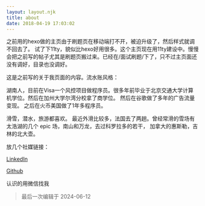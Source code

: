 ```yaml
---
layout: layout.njk
title: about
date: 2018-04-19 17:03:02
---
```


之前用的hexo做的主页由于刷题页在移动端打不开，被迫升级了，然后样式就调不回去了。 试了下11ty，貌似比hexo好用很多。这个主页现在用11ty建设中。慢慢会把之前写的帖子尤其是刷题页搬过来。已经在/面试刷题/下了，只不过主页面还没有调好，目录也没调好。

这是之前写的关于我页面的内容。流水账风格：

湖南人，目前在Visa一个风控项目做程序员。很多年前毕业于北京交通大学计算机学位。然后在加州大学尔湾分校拿了商学位。 然后在谷歌做了多年的广告流量变现。 之后在火币美国做了1年多程序员。

滑雪，潜水，旅游都喜欢。 最近外滑比较多，法国去了两趟。曾经常滑的雪场有太浩湖的几个 epic 场，南山和万龙，去过科罗拉多的若干， 加拿大的惠斯勒，吉林的北大壶。

放几个社媒链接：

[LinkedIn](https://www.linkedin.com/in/alantang)

[Github](https://github.com/alant)

认识的用微信找我

> 最后一次编辑于 2024-06-12
